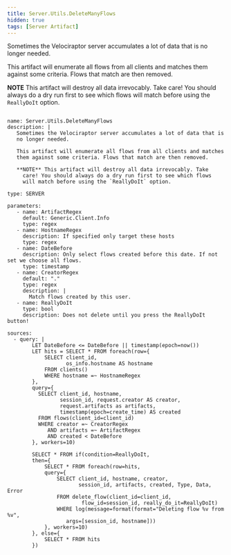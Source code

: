 ```yaml
---
title: Server.Utils.DeleteManyFlows
hidden: true
tags: [Server Artifact]
---
```


Sometimes the Velociraptor server accumulates a lot of data that is
no longer needed.

This artifact will enumerate all flows from all clients and matches
them against some criteria. Flows that match are then removed.

**NOTE** This artifact will destroy all data irrevocably. Take
  care! You should always do a dry run first to see which flows
  will match before using the `ReallyDoIt` option.


<pre><code class="language-yaml">
name: Server.Utils.DeleteManyFlows
description: |
   Sometimes the Velociraptor server accumulates a lot of data that is
   no longer needed.

   This artifact will enumerate all flows from all clients and matches
   them against some criteria. Flows that match are then removed.

   **NOTE** This artifact will destroy all data irrevocably. Take
     care! You should always do a dry run first to see which flows
     will match before using the `ReallyDoIt` option.

type: SERVER

parameters:
   - name: ArtifactRegex
     default: Generic.Client.Info
     type: regex
   - name: HostnameRegex
     description: If specified only target these hosts
     type: regex
   - name: DateBefore
     description: Only select flows created before this date. If not set we choose all flows.
     type: timestamp
   - name: CreatorRegex
     default: "."
     type: regex
     description: |
       Match flows created by this user.
   - name: ReallyDoIt
     type: bool
     description: Does not delete until you press the ReallyDoIt button!

sources:
  - query: |
        LET DateBefore &lt;= DateBefore || timestamp(epoch=now())
        LET hits = SELECT * FROM foreach(row={
            SELECT client_id,
                   os_info.hostname AS hostname
            FROM clients()
            WHERE hostname =~ HostnameRegex
        },
        query={
          SELECT client_id, hostname,
                 session_id, request.creator AS creator,
                 request.artifacts as artifacts,
                 timestamp(epoch=create_time) AS created
          FROM flows(client_id=client_id)
          WHERE creator =~ CreatorRegex
             AND artifacts =~ ArtifactRegex
             AND created &lt; DateBefore
        }, workers=10)

        SELECT * FROM if(condition=ReallyDoIt,
        then={
            SELECT * FROM foreach(row=hits,
            query={
                SELECT client_id, hostname, creator,
                       session_id, artifacts, created, Type, Data, Error
                FROM delete_flow(client_id=client_id,
                        flow_id=session_id, really_do_it=ReallyDoIt)
                WHERE log(message=format(format="Deleting flow %v from %v",
                   args=[session_id, hostname]))
            }, workers=10)
        }, else={
            SELECT * FROM hits
        })

</code></pre>


